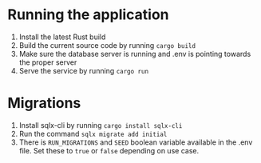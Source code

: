 # Running the application
1. Install the latest Rust build
2. Build the current source code by running `cargo build`
3. Make sure the database server is running and .env is pointing towards the proper server
4. Serve the service by running `cargo run`

# Migrations
1. Install sqlx-cli by running `cargo install sqlx-cli`
2. Run the command `sqlx migrate add initial`
3. There is `RUN_MIGRATIONS` and `SEED` boolean variable available in the .env file. Set these to `true` or `false` depending on use case.
